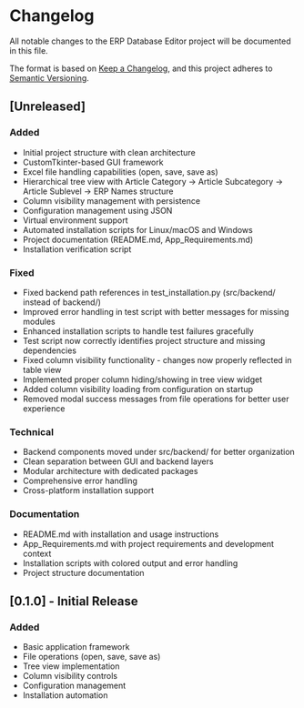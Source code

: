 # Changelog

All notable changes to the ERP Database Editor project will be documented in this file.

The format is based on [Keep a Changelog](https://keepachangelog.com/en/1.0.0/),
and this project adheres to [Semantic Versioning](https://semver.org/spec/v2.0.0.html).

## [Unreleased]

### Added
- Initial project structure with clean architecture
- CustomTkinter-based GUI framework
- Excel file handling capabilities (open, save, save as)
- Hierarchical tree view with Article Category → Article Subcategory → Article Sublevel → ERP Names structure
- Column visibility management with persistence
- Configuration management using JSON
- Virtual environment support
- Automated installation scripts for Linux/macOS and Windows
- Project documentation (README.md, App_Requirements.md)
- Installation verification script

### Fixed
- Fixed backend path references in test_installation.py (src/backend/ instead of backend/)
- Improved error handling in test script with better messages for missing modules
- Enhanced installation scripts to handle test failures gracefully
- Test script now correctly identifies project structure and missing dependencies
- Fixed column visibility functionality - changes now properly reflected in table view
- Implemented proper column hiding/showing in tree view widget
- Added column visibility loading from configuration on startup
- Removed modal success messages from file operations for better user experience

### Technical
- Backend components moved under src/backend/ for better organization
- Clean separation between GUI and backend layers
- Modular architecture with dedicated packages
- Comprehensive error handling
- Cross-platform installation support

### Documentation
- README.md with installation and usage instructions
- App_Requirements.md with project requirements and development context
- Installation scripts with colored output and error handling
- Project structure documentation

## [0.1.0] - Initial Release

### Added
- Basic application framework
- File operations (open, save, save as)
- Tree view implementation
- Column visibility controls
- Configuration management
- Installation automation
